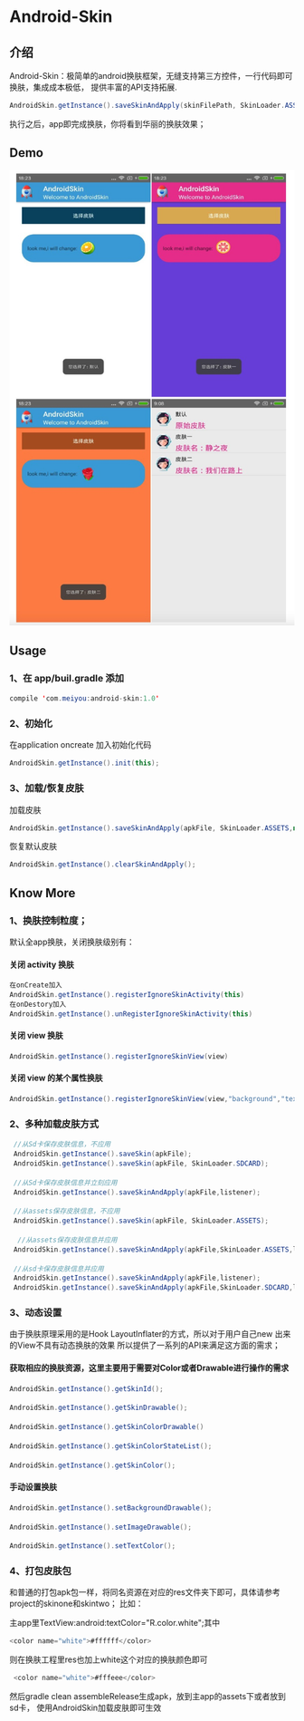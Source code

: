 # Android-Skin



## 介绍

Android-Skin：极简单的android换肤框架，无缝支持第三方控件，一行代码即可换肤，集成成本极低，
提供丰富的API支持拓展.



```java
AndroidSkin.getInstance().saveSkinAndApply(skinFilePath, SkinLoader.ASSETS);
```

执行之后，app即完成换肤，你将看到华丽的换肤效果；


## Demo

<img src="./all_pic.png"  />


## Usage

### 1、在 app/buil.gradle 添加

```java
compile 'com.meiyou:android-skin:1.0'
```

### 2、初始化

在application oncreate 加入初始化代码

```java
AndroidSkin.getInstance().init(this);
```

### 3、加载/恢复皮肤

加载皮肤

```java
AndroidSkin.getInstance().saveSkinAndApply(apkFile, SkinLoader.ASSETS,null);
```	
	
	
恢复默认皮肤

```java
AndroidSkin.getInstance().clearSkinAndApply();
```	
	
	
## Know More

### 1、换肤控制粒度；

默认全app换肤，关闭换肤级别有：

####  关闭 activity 换肤

```java
在onCreate加入
AndroidSkin.getInstance().registerIgnoreSkinActivity(this)
在onDestory加入
AndroidSkin.getInstance().unRegisterIgnoreSkinActivity(this)
```	


####  关闭 view 换肤

```java
AndroidSkin.getInstance().registerIgnoreSkinView(view)
```	



####  关闭 view 的某个属性换肤

```java
AndroidSkin.getInstance().registerIgnoreSkinView(view,"background","textColor”)
```	


### 2、多种加载皮肤方式


```java
 //从Sd卡保存皮肤信息，不应用
 AndroidSkin.getInstance().saveSkin(apkFile);
 AndroidSkin.getInstance().saveSkin(apkFile, SkinLoader.SDCARD);
 
 //从Sd卡保存皮肤信息并立刻应用
 AndroidSkin.getInstance().saveSkinAndApply(apkFile,listener);
  
 //从assets保存皮肤信息，不应用
 AndroidSkin.getInstance().saveSkin(apkFile, SkinLoader.ASSETS);
 
  //从assets保存皮肤信息并应用
 AndroidSkin.getInstance().saveSkinAndApply(apkFile,SkinLoader.ASSETS,listener);
 
 //从sd卡保存皮肤信息并应用
 AndroidSkin.getInstance().saveSkinAndApply(apkFile,listener);
 AndroidSkin.getInstance().saveSkinAndApply(apkFile,SkinLoader.SDCARD,listener);
```	

###	3、动态设置

由于换肤原理采用的是Hook LayoutInflater的方式，所以对于用户自己new 出来的View不具有动态换肤的效果
所以提供了一系列的API来满足这方面的需求；

#### 获取相应的换肤资源，这里主要用于需要对Color或者Drawable进行操作的需求

```java
AndroidSkin.getInstance().getSkinId();

AndroidSkin.getInstance().getSkinDrawable();

AndroidSkin.getInstance().getSkinColorDrawable()

AndroidSkin.getInstance().getSkinColorStateList();

AndroidSkin.getInstance().getSkinColor();        
```	                    

#### 手动设置换肤

```java
AndroidSkin.getInstance().setBackgroundDrawable();

AndroidSkin.getInstance().setImageDrawable();

AndroidSkin.getInstance().setTextColor();
```	  
### 4、打包皮肤包

和普通的打包apk包一样，将同名资源在对应的res文件夹下即可，具体请参考project的skinone和skintwo；
比如：

主app里TextView:android:textColor="R.color.white";其中

```java
<color name="white">#ffffff</color>
```	 
则在换肤工程里res也加上white这个对应的换肤颜色即可

```java
 <color name="white">#fffeee</color>
```	 
然后gradle clean assembleRelease生成apk，放到主app的assets下或者放到sd卡，
使用AndroidSkin加载皮肤即可生效




